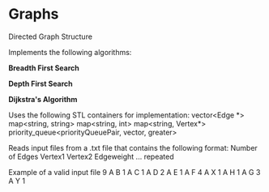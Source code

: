 # Graphs
Directed Graph Structure

Implements the following algorithms:

**Breadth First Search**

**Depth First Search**

**Dijkstra's Algorithm**

Uses the following STL containers for implementation:
vector<Edge \*>
map<string, string>
map<string, int>
map<string, Vertex*>
priority_queue<priorityQueuePair, vector<priorityQueuePair>, greater<priorityQueuePair>>

Reads input files from a .txt file that contains the following format:
Number of Edges
Vertex1 Vertex2 Edgeweight
... repeated

Example of a valid input file
9
A   B   1
A   C   1
A   D   2
A   E   1
A   F   4
A   X   1
A   H   1
A   G   3
A   Y   1
  

